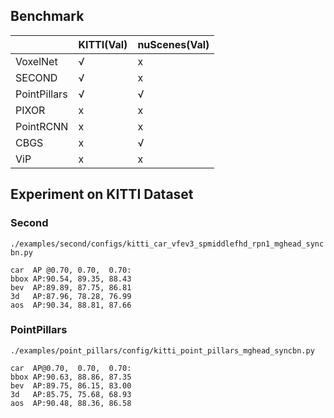 ## Benchmark

|              | KITTI(Val) | nuScenes(Val) |
| ------------ | ---------- | ------------- |
| VoxelNet     | √          | x             |
| SECOND       | √          | x             |
| PointPillars | √          | √             |
| PIXOR        | x          | x             |
| PointRCNN    | x          | x             |
| CBGS         | x          | √             |
| ViP          | x          | x             |

## Experiment on KITTI Dataset

### Second

 `./examples/second/configs/kitti_car_vfev3_spmiddlefhd_rpn1_mghead_syncbn.py`

```
car  AP @0.70, 0.70,  0.70:
bbox AP:90.54, 89.35, 88.43
bev  AP:89.89, 87.75, 86.81
3d   AP:87.96, 78.28, 76.99
aos  AP:90.34, 88.81, 87.66
```

### PointPillars

`./examples/point_pillars/config/kitti_point_pillars_mghead_syncbn.py`

```
car  AP@0.70,  0.70,  0.70:
bbox AP:90.63, 88.86, 87.35
bev  AP:89.75, 86.15, 83.00
3d   AP:85.75, 75.68, 68.93
aos  AP:90.48, 88.36, 86.58
```





